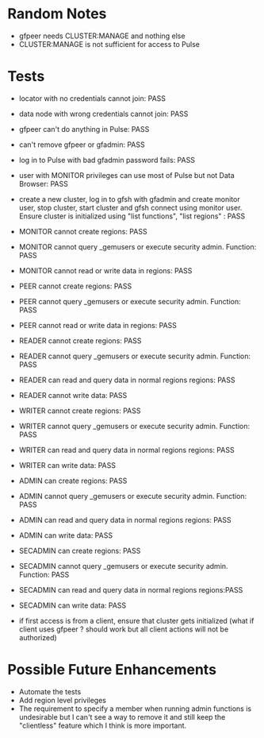 # Random Notes

- gfpeer needs CLUSTER:MANAGE and nothing else
- CLUSTER:MANAGE is not sufficient for access to Pulse

# Tests #

- locator with no credentials cannot join: PASS
- data node with wrong credentials cannot join: PASS
- gfpeer can't do anything in Pulse: PASS
- can't remove gfpeer or gfadmin: PASS
- log in to Pulse with bad gfadmin password fails: PASS
- user with MONITOR privileges can use most of Pulse but not Data Browser: PASS
- create a new cluster, log in to gfsh with gfadmin and create monitor
  user, stop cluster, start cluster and gfsh connect using monitor user.
  Ensure cluster is initialized using "list functions", "list regions" : PASS
- MONITOR cannot create regions: PASS
- MONITOR cannot query \_gemusers or execute security admin. Function: PASS
- MONITOR cannot read or write data in regions: PASS
- PEER cannot create regions: PASS
- PEER cannot query \_gemusers or execute security admin. Function: PASS
- PEER cannot read or write data in regions: PASS
- READER cannot create regions: PASS
- READER cannot query \_gemusers or execute security admin. Function: PASS
- READER can read and query data in normal regions regions: PASS
- READER cannot write data: PASS
- WRITER cannot create regions: PASS
- WRITER cannot query \_gemusers or execute security admin. Function: PASS
- WRITER can read and query data in normal regions regions: PASS
- WRITER can write data:  PASS
- ADMIN can create regions: PASS
- ADMIN cannot query \_gemusers or execute security admin. Function: PASS
- ADMIN can read and query data in normal regions regions: PASS
- ADMIN can write data:  PASS
- SECADMIN can create regions: PASS
- SECADMIN cannot query \_gemusers or execute security admin. Function: PASS
- SECADMIN can read and query data in normal regions regions:PASS
- SECADMIN can write data:  PASS


- if first access is from a client, ensure that cluster gets initialized
  (what if client uses gfpeer ? should work but all client actions will
    not be authorized)

# Possible Future Enhancements #

- Automate the tests
- Add region level privileges
- The requirement to specify a member when running admin functions is
  undesirable but I can't see a way to remove it and still keep the "clientless"
  feature which I think is more important.
